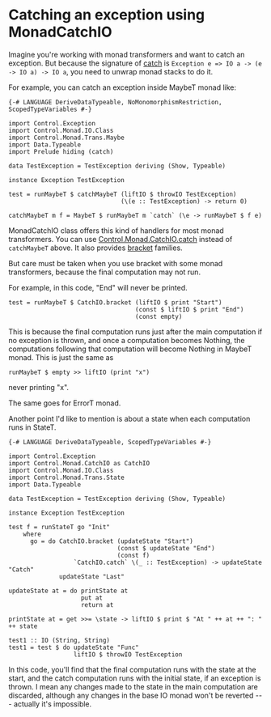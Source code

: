 # Catching an exception using MonadCatchIO

Imagine you're working with monad transformers and want to catch an exception. But because the signature of [catch](http://hackage.haskell.org/packages/archive/base/4.5.0.0/doc/html/Control-Exception.html#v:catch) is `Exception e => IO a -> (e -> IO a) -> IO a`, you need to unwrap monad stacks to do it.

For example, you can catch an exception inside MaybeT monad like:

    {-# LANGUAGE DeriveDataTypeable, NoMonomorphismRestriction, ScopedTypeVariables #-}

    import Control.Exception
    import Control.Monad.IO.Class
    import Control.Monad.Trans.Maybe
    import Data.Typeable
    import Prelude hiding (catch)

    data TestException = TestException deriving (Show, Typeable)

    instance Exception TestException

    test = runMaybeT $ catchMaybeT (liftIO $ throwIO TestException)
                                   (\(e :: TestException) -> return 0)

    catchMaybeT m f = MaybeT $ runMaybeT m `catch` (\e -> runMaybeT $ f e)

MonadCatchIO class offers this kind of handlers for most monad transformers. You can use [Control.Monad.CatchIO.catch](http://hackage.haskell.org/packages/archive/MonadCatchIO-transformers/latest/doc/html/Control-Monad-CatchIO.html#v:catch) instead of `catchMaybeT` above. It also provides [bracket](http://hackage.haskell.org/packages/archive/MonadCatchIO-transformers/latest/doc/html/Control-Monad-CatchIO.html#v:bracket) families.

But care must be taken when you use bracket with some monad transformers, because the final computation may not run.

For example, in this code, "End" will never be printed.

    test = runMaybeT $ CatchIO.bracket (liftIO $ print "Start")
                                       (const $ liftIO $ print "End")
                                       (const empty)

This is because the final computation runs just after the main computation if no exception is thrown, and once a computation becomes Nothing, the computations following that computation will become Nothing in MaybeT monad. This is just the same as

    runMaybeT $ empty >> liftIO (print "x")

never printing "x".

The same goes for ErrorT monad.

Another point I'd like to mention is about a state when each computation runs in StateT.

    {-# LANGUAGE DeriveDataTypeable, ScopedTypeVariables #-}

    import Control.Exception
    import Control.Monad.CatchIO as CatchIO
    import Control.Monad.IO.Class
    import Control.Monad.Trans.State
    import Data.Typeable

    data TestException = TestException deriving (Show, Typeable)

    instance Exception TestException

    test f = runStateT go "Init"
        where
          go = do CatchIO.bracket (updateState "Start")
                                  (const $ updateState "End")
                                  (const f)
                      `CatchIO.catch` \(_ :: TestException) -> updateState "Catch"
                  updateState "Last"

    updateState at = do printState at
                        put at
                        return at

    printState at = get >>= \state -> liftIO $ print $ "At " ++ at ++ ": " ++ state

    test1 :: IO (String, String)
    test1 = test $ do updateState "Func"
                      liftIO $ throwIO TestException

In this code, you'll find that the final computation runs with the state at the start, and the catch computation runs with the initial state, if an exception is thrown. I mean any changes made to the state in the main computation are discarded, although any changes in the base IO monad won't be reverted --- actually it's impossible.
